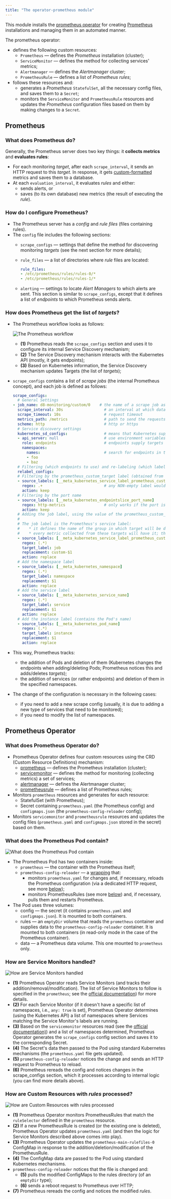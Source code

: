 ```yaml
---
title: "The operator-prometheus module"
---
```


This module installs the [prometheus operator](https://github.com/coreos/prometheus-operator) for creating [Prometheus](https://prometheus.io/) installations and managing them in an automated manner.

<!-- Pictures source: https://docs.google.com/drawings/d/1KMgawZD4q7jEYP-_g6FvUeJUaT3edro_u6_RsI3ZVvQ/edit -->

The prometheus operator:
- defines the following custom resources:
  - `Prometheus` —  defines the *Prometheus* installation (cluster);
  - `ServiceMonitor` — defines the method for collecting services' metrics;
  - `Alertmanager` — defines the *Alertmanager* cluster;
  - `PrometheusRule` — defines a list of *Prometheus rules*;
- follows these resources and:
  - generates a *Prometheus* `StatefulSet`, all the necessary config files, and saves them to a `Secret`;
  - monitors the `ServiceMonitor` and `PrometheusRule` resources and updates the *Prometheus* configuration files based on them by making changes to a `Secret`.

## Prometheus

### What does Prometheus do?

Generally, the Prometheus server does two key things: it **collects metrics** and **evaluates rules**:
* For each monitoring *target*, after each `scrape_interval`, it sends an HTTP request to this *target*. In response, it gets [custom-formatted](https://github.com/prometheus/docs/blob/master/content/docs/instrumenting/exposition_formats.md#text-format-details) metrics and saves them to a database.
* At each `evaluation_interval`, it evaluates *rules* and either:
  * sends alerts, or
  * saves (to its own database) new metrics (the result of executing the *rule*).

### How do I configure Prometheus?

* The Prometheus server has a *config* and *rule files* (files containing rules).
* The `config` file includes the following sections:
  * `scrape_configs` — settings that define the method for discovering monitoring *targets* (see the next section for more details);
  * `rule_files` — a list of directories where *rule* files are located:

    ```yaml
    rule_files:
    - /etc/prometheus/rules/rules-0/*
    - /etc/prometheus/rules/rules-1/*
    ```

  * `alerting` — settings to locate *Alert Managers* to which alerts are sent. This section is similar to `scrape_configs`, except that it defines a list of *endpoints* to which Prometheus sends alerts.

### How does Prometheus get the list of *targets*?

* The Prometheus workflow looks as follows:

  ![The Prometheus workflow](../../images/operator-prometheus/targets.png)

  * **(1)** Prometheus reads the `scrape_configs` section and uses it to configure its internal Service Discovery mechanism;
  * **(2)** The Service Discovery mechanism interacts with the Kubernetes API (mostly, it gets endpoints);
  * **(3)** Based on Kubernetes information, the Service Discovery mechanism updates Targets (the list of *targets*);
* `scrape_configs` contains a list of *scrape jobs* (the internal Prometheus concept), and each job is defined as follows:

   ```yaml
   scrape_configs:
     # General Settings
   - job_name: d8-monitoring/custom/0    # the name of a scrape job as displayed in the Service Discovery section
     scrape_interval: 30s                  # an interval at which data are collected
     scrape_timeout: 10s                   # request timeout
     metrics_path: /metrics                # path to send the requests to
     scheme: http                          # http or https
     # Service discovery settings
     kubernetes_sd_configs:                # means that Kubernetes supplies targets
     - api_server: null                    # use environment variables (which are present in every Pod) to get the API server address
       role: endpoints                     # endpoints supply targets
       namespaces:
         names:                            # search for endpoints in these namespaces only
         - foo
         - baz
     # Filtering (which endpoints to use) and re-labeling (which labels attach to all the metrics collected or delete from them) settings
     relabel_configs:
     # Filtering by the prometheus_custom_target label (obtained from the service associated with the endpoint)
     - source_labels: [__meta_kubernetes_service_label_prometheus_custom_target]
       regex: .+                           # any NON-empty label would suffice
       action: keep
     # Filtering by the port name
     - source_labels: [__meta_kubernetes_endpointslice_port_name]
       regex: http-metrics                 # only works if the port is called http-metrics
       action: keep
     # Adding the job label, using the value of the prometheus_custom_target label in the service while adding the " custom-" prefix
     #
     # The job label is the Prometheus's service label:
     #    * it defines the name of the group in which target will be displayed on the targets page
     #    * every metric collected from these targets will have it; thus, you can conveniently use it when filtering in rules and dashboards
     - source_labels: [__meta_kubernetes_service_label_prometheus_custom_target]
       regex: (.*)
       target_label: job
       replacement: custom-$1
       action: replace
     # Add the namespace label
     - source_labels: [__meta_kubernetes_namespace]
       regex: (.*)
       target_label: namespace
       replacement: $1
       action: replace
     # Add the service label
     - source_labels: [__meta_kubernetes_service_name]
       regex: (.*)
       target_label: service
       replacement: $1
       action: replace
     # Add the instance label (contains the Pod's name)
     - source_labels: [__meta_kubernetes_pod_name]
       regex: (.*)
       target_label: instance
       replacement: $1
       action: replace
   ```

* This way, Prometheus tracks:
  * the addition of Pods and deletion of them (Kubernetes changes the endpoints when adding/deleting Pods; Prometheus notices this and adds/deletes *targets*);
  * the addition of services (or rather endpoints) and deletion of them in the specified namespaces.
* The change of the configuration is necessary in the following cases:
  * if you need to add a new scrape config (usually, it is due to adding a new type of services that need to be monitored);
  * if you need to modify the list of namespaces.

## Prometheus Operator

### What does Prometheus Operator do?

* Prometheus Operator defines four custom resources using the CRD (Custom Resource Definitions) mechanism:
  * [prometheus](https://github.com/coreos/prometheus-operator/blob/master/Documentation/api.md#prometheus) — defines the Prometheus installation (cluster);
  * [servicemonitor](https://github.com/coreos/prometheus-operator/blob/master/Documentation/api.md#servicemonitor) — defines the method for monitoring (collecting metrics) a set of services;
  * [alertmanager](https://github.com/coreos/prometheus-operator/blob/master/Documentation/api.md#alertmanager) — defines the Alertmanager cluster;
  * [prometheusrule](https://github.com/coreos/prometheus-operator/blob/master/Documentation/api.md#prometheusrule) — defines a list of Prometheus rules;
* Monitors `prometheus` resources and generates for each resource:
  * StatefulSet (with Prometheus);
  * Secret containing `prometheus.yaml` (the Prometheus config) and `configmaps.json` (the `prometheus-config-reloader` config);
* Monitors `servicemonitor` and `prometheusrule`  resources and updates the config files (`prometheus.yaml` and `configmaps.json` stored in the secret) based on them.

### What does the Prometheus Pod contain?

![What does the Prometheus Pod contain](../../images/operator-prometheus/pod.png)

* The Prometheus Pod has two containers inside:
  * `prometheus` —  the container with the Prometheus itself;
  * `prometheus-config-reloader` — a [wrapping](https://github.com/coreos/prometheus-operator/tree/master/cmd/prometheus-config-reloader) that:
    * monitors `prometheus.yaml` for changes and, if necessary, reloads the Prometheus configuration (via a dedicated HTTP request, see more [below](#how-are-service-monitors-handled));
    * monitors PrometheusRules (see more [below](#how-are-custom-resources-with-rules-processed)) and, if necessary, pulls them and restarts Prometheus.
* The Pod uses three volumes:
  * config —  the secret (it contains `prometheus.yaml` and `configmaps.json`). It is mounted to both containers.
  * rules — an `emptyDir` volume that reads the `prometheus` container and supplies data to the `prometheus-config-reloader` container. It is mounted to both containers (in read-only mode in the case of the Prometheus container).
  * data — a Prometheus data volume. This one mounted to `prometheus` only.

### How are Service Monitors handled?

![How are Service Monitors handled](../../images/operator-prometheus/servicemonitors.png)

* **(1)** Prometheus Operator reads Service Monitors (and tracks their addition/removal/modification). The list of Service Monitors to follow is specified in the `prometheus`; see the [official documentation](https://github.com/coreos/prometheus-operator/blob/master/Documentation/api.md#prometheusspec)) for more details.
* **(2)** For each Service Monitor (if it doesn't have a specific list of namespaces, i.e., `any: true` is set), Prometheus Operator determines (using the Kubernetes API) a list of namespaces where Services matching the Service Monitor's labels are running.
* **(3)** Based on the `servicemonitor` resources read (see the [official documentation)](https://github.com/coreos/prometheus-operator/blob/master/Documentation/api.md#servicemonitorspec)) and a list of namespaces determined, Prometheus Operator generates the `scrape_configs` config section and saves it to the corresponding Secret.
* **(4)** The Secret's data then passed to the Pod using standard Kubernetes mechanisms (the `prometheus.yaml` file gets updated).
* **(5)** `prometheus-config-reloader` notices the change and sends an HTTP request to Prometheus to reload.
* **(6)** Prometheus rereads the config and notices changes in the scrape_configs section, which it processes according to internal logic (you can find more details above).

### How are Custom Resources with *rules* processed?

![How are Custom Resources with rules processed](../../images/operator-prometheus/rules.png)

* **(1)** Prometheus Operator monitors PrometheusRules that match the `ruleSelector` defined in the `prometheus` resource.
* **(2)** If a new PrometheusRule is created (or the existing one is deleted), Prometheus Operator updates `prometheus.yaml` (and then the logic for Service Monitors described above comes into play).
* **(3)** Prometheus Operator updates the `prometheus-main-rulefiles-0` ConfigMap in response to the addition/deletion/modification of the PrometheusRule.
* **(4)** The ConfigMap data are passed to the Pod using standard Kubernetes mechanisms.
* `prometheus-config-reloader` notices that the file is changed and:
  * **(5)** pulls the modified ConfigMaps to the rules directory (of an `emptyDir` type);
  * **(6)** sends a reboot request to Prometheus over HTTP;
* **(7)** Prometheus rereads the config and notices the modified *rules*.
